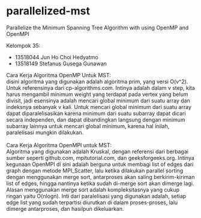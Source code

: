 # parallelized-mst
Parallelize the Minimum Spanning Tree Algorithm with using OpenMP and OpenMPI

Kelompok 35:<br>
- 13518044 Jun Ho Choi Hedyatmo
- 13518149 Stefanus Gusega Gunawan

Cara Kerja Algoritma OpenMP Untuk MST:<br>
disini algoritma yang digunakan adalah algoritma prim, yang versi O(v^2). Untuk referensinya dari cp-algorithms.com. Intinya adalah dalam v step, kita harus mengambil minimum weight yang terdapat pada vertex yang belum divisit, jadi esensinya adalah mencari global minimum dari suatu array dan indeksnya sebanyak v kali. Untuk mencari global minimum dari suatu array dapat diparalelisasikan karena minimum dari suatu subarray dapat dicari secara independen, dan dapat dibandingkan langsung dengan minimum subarray lainnya untuk mencari global minimum, karena hal inilah, paralelisasi mungkin dilakukan. 
<br><br>
Cara Kerja Algoritma OpenMPI untuk MST:<br>
Algoritma yang digunakan adalah Kruskal, dengan referensi dari berbagai sumber seperti github.com, mpitutorial.com, dan geeksforgeeks.org. Intinya kegunaan OpenMPI di sini adalah berguna untuk membagi list of edges dari graph dengan metode MPI_Scatter, lalu ketika dilakukan parallel sorting dengan menggunakan merge sort, antarproses akan saling berkirim-kiriman list of edges, hingga nantinya ketika sudah di-merge sort akan dimerge lagi. Alasan menggunakan merge sort adalah kompleksitasnya yang cukup ringan yaitu O(nlogn). Inti dari paralelisasi yang digunakan adalah, setiap edge list yang sudah terpartisi diurutkan di dalam proses-proses, lalu dimerge antarproses, dan hasilpun dikeluarkan.